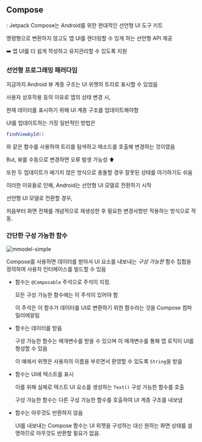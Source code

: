 ## Compose

: Jetpack Compose는 Android를 위한 현대적인 선언형 UI 도구 키트

명령형으로 변환하지 않고도 앱 UI를 렌더링할 수 있게 하는 선언형 API 제공

 ➡️ 앱 UI를 더 쉽게 작성하고 유지관리할 수 있도록 지원

### 선언형 프로그래밍 패러다임

지금까지 Android 뷰 계층 구조는 UI 위젯의 트리로 표시할 수 있었음

사용자 상호작용 등의 이유로 앱의 상태 변경 시,

현재 데이터를 표시하기 위해 UI 계층 구조를 업데이트해야함

UI를 업데이트하는 가장 일반적인 방법은 

```java
findViewbyId()
```

와 같은 함수를 사용하여 트리를 탐색하고 메소드를 호출해 변경하는 것이였음

But, 뷰를 수동으로 변경하면 오류 발생 가능성 ⬆️

또한 두 업데이트가 예기치 않은 방식으로 충돌할 경우 잘못된 상태를 야기하기도 쉬움



이러한 이유들로 인해, Android는 선언형 UI 모델로 전환하기 시작

선언형 UI 모델로 전환할 경우,

처음부터 화면 전체를 개념적으로 재생성한 후 필요한 변경사항만 적용하는 방식으로 작동.

### 간단한 구성 가능한 함수

![mmodel-simple](https://developer.android.com/static/images/jetpack/compose/mmodel-simple.png?hl=ko)

Compose를 사용하면 데이터를 받아서 UI 요소를 내보내는 *구성 가능한* 함수 집합을 정의하여 사용자 인터페이스를 빌드할 수 있음

- 함수는 `@Composable` 주석으로 주석이 지정. 

  모든 구성 가능한 함수에는 이 주석이 있어야 함

  이 주석은 이 함수가 데이터를 UI로 변환하기 위한 함수라는 것을 Compose 컴파일러에알림

- 함수는 데이터를 받음 

  구성 가능한 함수는 매개변수를 받을 수 있으며 이 매개변수를 통해 앱 로직이 UI를 형성할 수 있음

  이 예에서 위젯은 사용자의 이름을 부르면서 환영할 수 있도록 `String`을 받음

- 함수는 UI에 텍스트를 표시 

  이를 위해 실제로 텍스트 UI 요소를 생성하는 `Text()` 구성 가능한 함수를 호출

  구성 가능한 함수는 다른 구성 가능한 함수를 호출하여 UI 계층 구조를 내보냄

- 함수는 아무것도 반환하지 않음 

  UI를 내보내는 Compose 함수는 UI 위젯을 구성하는 대신 원하는 화면 상태를 설명하므로 아무것도 반환할 필요가 없음.
